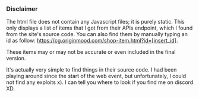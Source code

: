 ### Disclaimer

The html file does not contain any Javascript files; it is purely static. This only displays a list of items that I got from their APIs endpoint, which I found from the site's source code. You can also find them by manually typing an id as follow: https://cg.originmood.com/shop-item.html?id=[insert_id]. 

These items may or may not be accurate or even included in the final version. 

It's actually very simple to find things in their source code. I had been playing around since the start of the web event, but unfortunately, I could not find any exploits x). I can tell you where to look if you find me on discord XD.
